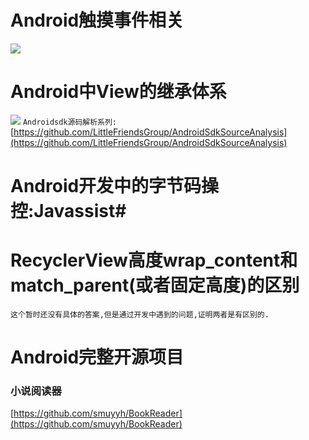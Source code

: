 # Android触摸事件相关 #
![](https://upload-images.jianshu.io/upload_images/623378-4c56f31ce1e37b0e.png?imageMogr2/auto-orient/strip%7CimageView2/2/w/987/format/webp)
# Android中View的继承体系 #
![](https://i.imgur.com/keKfcSv.jpg)
`Androidsdk源码解析系列:` [https://github.com/LittleFriendsGroup/AndroidSdkSourceAnalysis](https://github.com/LittleFriendsGroup/AndroidSdkSourceAnalysis)
# Android开发中的字节码操控:Javassist#

# RecyclerView高度wrap\_content和match\_parent(或者固定高度)的区别 #
    这个暂时还没有具体的答案,但是通过开发中遇到的问题,证明两者是有区别的.

# Android完整开源项目 #
### 小说阅读器 ###
[https://github.com/smuyyh/BookReader](https://github.com/smuyyh/BookReader)
